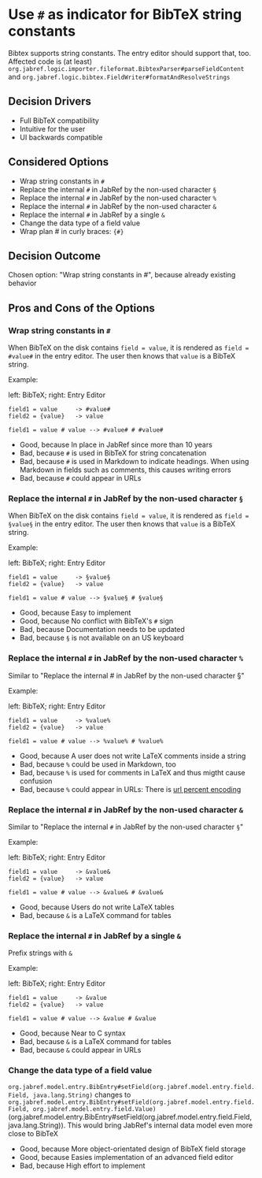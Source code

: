 # Use `#` as indicator for BibTeX string constants

Bibtex supports string constants. The entry editor should support that, too.
Affected code is (at least) `org.jabref.logic.importer.fileformat.BibtexParser#parseFieldContent` and `org.jabref.logic.bibtex.FieldWriter#formatAndResolveStrings`

## Decision Drivers

* Full BibTeX compatibility
* Intuitive for the user
* UI backwards compatible

## Considered Options

* Wrap string constants in `#`
* Replace the internal `#` in JabRef by the non-used character `§`
* Replace the internal `#` in JabRef by the non-used character `%`
* Replace the internal `#` in JabRef by the non-used character `&`
* Replace the internal `#` in JabRef by a single `&`
* Change the data type of a field value
* Wrap plan # in curly braces: `{#}`

## Decision Outcome

Chosen option: "Wrap string constants in #", because already existing behavior

## Pros and Cons of the Options

### Wrap string constants in `#`

When BibTeX on the disk contains `field = value`, it is rendered as `field = #value#` in the entry editor. The user then knows that `value` is a BibTeX string.

Example:

left: BibTeX; right: Entry Editor

```text
field1 = value     -> #value#
field2 = {value}   -> value

field1 = value # value --> #value# # #value#
```

* Good, because In place in JabRef since more than 10 years
* Bad, because `#` is used in BibTeX for string concatenation
* Bad, because `#` is used in Markdown to indicate headings. When using Markdown in fields such as comments, this causes writing errors
* Bad, because `#` could appear in URLs

### Replace the internal `#` in JabRef by the non-used character `§`

When BibTeX on the disk contains `field = value`, it is rendered as `field = §value§` in the entry editor. The user then knows that `value` is a BibTeX string.

Example:

left: BibTeX; right: Entry Editor

```text
field1 = value     -> §value§
field2 = {value}   -> value

field1 = value # value --> §value§ # §value§
```

* Good, because Easy to implement
* Good, because No conflict with BibTeX's `#` sign
* Bad, because Documentation needs to be updated
* Bad, because `§` is not available on an US keyboard

### Replace the internal `#` in JabRef by the non-used character `%`

Similar to "Replace the internal # in JabRef by the non-used character §"

Example:

left: BibTeX; right: Entry Editor

```text
field1 = value     -> %value%
field2 = {value}   -> value

field1 = value # value --> %value% # %value%
```

* Good, because A user does not write LaTeX comments inside a string
* Bad, because `%` could be used in Markdown, too
* Bad, because `%` is used for comments in LaTeX and thus migtht cause confusion
* Bad, because `%` could appear in URLs: There is [url percent encoding](https://www.w3schools.com/tags/ref_urlencode.asp)

### Replace the internal `#` in JabRef by the non-used character `&`

Similar to "Replace the internal `#` in JabRef by the non-used character `§`"

Example:

left: BibTeX; right: Entry Editor

```text
field1 = value     -> &value&
field2 = {value}   -> value

field1 = value # value --> &value& # &value&
```

* Good, because Users do not write LaTeX tables
* Bad, because `&` is a LaTeX command for tables

### Replace the internal `#` in JabRef by a single `&`

Prefix strings with `&`

Example:

left: BibTeX; right: Entry Editor

```text
field1 = value     -> &value
field2 = {value}   -> value

field1 = value # value --> &value # &value
```

* Good, because Near to C syntax
* Bad, because `&` is a LaTeX command for tables
* Bad, because `&` could appear in URLs

### Change the data type of a field value

`org.jabref.model.entry.BibEntry#setField(org.jabref.model.entry.field.Field, java.lang.String)` changes to `org.jabref.model.entry.BibEntry#setField(org.jabref.model.entry.field.Field, org.jabref.model.entry.field.Value)` (org.jabref.model.entry.BibEntry#setField(org.jabref.model.entry.field.Field, java.lang.String)). This would bring JabRef's internal data model even more close to BibTeX

* Good, because More object-orientated design of BibTeX field storage
* Good, because Easies implementation of an advanced field editor
* Bad, because High effort to implement
